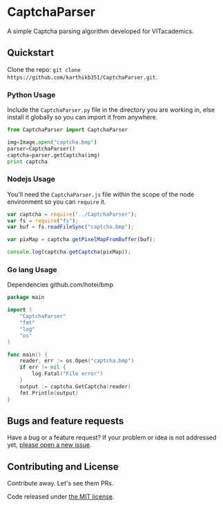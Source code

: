 # CaptchaParser

A simple Captcha parsing algorithm developed for VITacademics.

## Quickstart

Clone the repo: `git clone https://github.com/karthikb351/CaptchaParser.git`.

### Python Usage

Include the ```CaptchaParser.py``` file in the directory you are working in, else install it globally so you can import it from anywhere.

```python
from CaptchaParser import CaptchaParser

img=Image.open("captcha.bmp")
parser=CaptchaParser()
captcha=parser.getCaptcha(img)
print captcha
```

### Nodejs Usage

You'll need the ```CaptchaParser.js``` file within the scope of the node environment so you can ```require``` it.

```javascript
var captcha = require("../CaptchaParser");
var fs = require("fs");
var buf = fs.readFileSync("captcha.bmp");

var pixMap = captcha.getPixelMapFromBuffer(buf);

console.log(captcha.getCaptcha(pixMap));
```

### Go lang Usage

Dependencies github.com/hotei/bmp
```go
package main

import (
	"CaptchaParser"
	"fmt"
	"log"
	"os"
)

func main() {
	reader, err := os.Open("captcha.bmp")
	if err != nil {
		log.Fatal("File error")
	}
	output := captcha.GetCaptcha(reader)
	fmt.Println(output)
}

```


## Bugs and feature requests

Have a bug or a feature request? If your problem or idea is not addressed yet, [please open a new issue](https://github.com/karthikb351/CaptchaParser/issues).

## Contributing and License

Contribute away. Let's see them PRs.

Code released under [the MIT license](LICENSE).